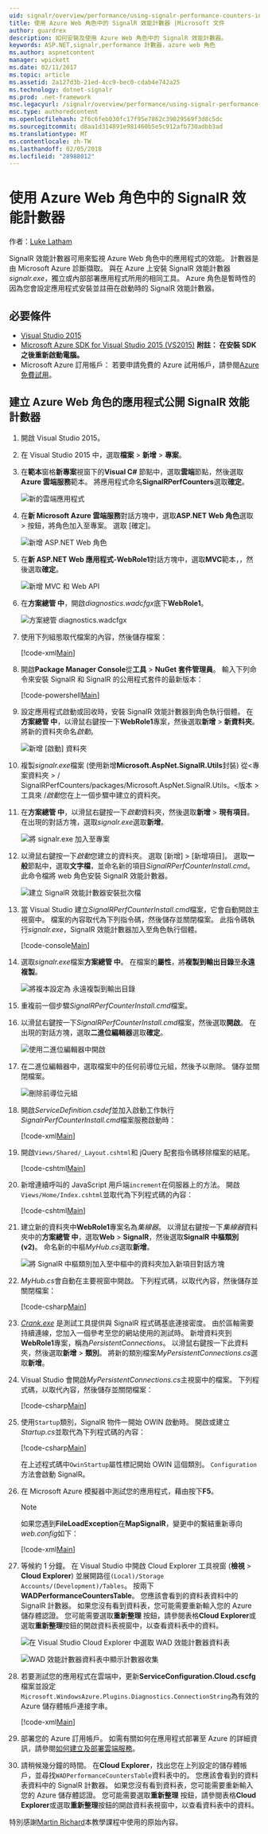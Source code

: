```yaml
---
uid: signalr/overview/performance/using-signalr-performance-counters-in-an-azure-web-role
title: 使用 Azure Web 角色中的 SignalR 效能計數器 |Microsoft 文件
author: guardrex
description: 如何安裝及使用 Azure Web 角色中的 SignalR 效能計數器。
keywords: ASP.NET,signalr,performance 計數器，azure web 角色
ms.author: aspnetcontent
manager: wpickett
ms.date: 02/11/2017
ms.topic: article
ms.assetid: 2a127d3b-21ed-4cc9-bec0-cdab4e742a25
ms.technology: dotnet-signalr
ms.prod: .net-framework
msc.legacyurl: /signalr/overview/performance/using-signalr-performance-counters-in-an-azure-web-role
msc.type: authoredcontent
ms.openlocfilehash: 2f6c6feb030fc17f95e7862c39029569f3d8c5dc
ms.sourcegitcommit: d8aa1d314891e981460b5e5c912afb730adbb3ad
ms.translationtype: MT
ms.contentlocale: zh-TW
ms.lasthandoff: 02/05/2018
ms.locfileid: "28988012"
---
```

# <a name="using-signalr-performance-counters-in-an-azure-web-role"></a>使用 Azure Web 角色中的 SignalR 效能計數器

作者：[Luke Latham](https://github.com/guardrex)

SignalR 效能計數器可用來監視 Azure Web 角色中的應用程式的效能。 計數器是由 Microsoft Azure 診斷擷取。 與在 Azure 上安裝 SignalR 效能計數器*signalr.exe*，獨立或內部部署應用程式所用的相同工具。 Azure 角色是暫時性的因為您會設定應用程式安裝並註冊在啟動時的 SignalR 效能計數器。

## <a name="prerequisites"></a>必要條件

* [Visual Studio 2015](https://www.visualstudio.com/vs/visual-studio-express/)
* [Microsoft Azure SDK for Visual Studio 2015 (VS2015)](https://azure.microsoft.com/downloads/) **附註： 在安裝 SDK 之後重新啟動電腦。**
* Microsoft Azure 訂用帳戶： 若要申請免費的 Azure 試用帳戶，請參閱[Azure 免費試用](https://azure.microsoft.com/free/)。

## <a name="creating-an-azure-web-role-application-that-exposes-signalr-performance-counters"></a>建立 Azure Web 角色的應用程式公開 SignalR 效能計數器

1. 開啟 Visual Studio 2015。

2. 在 Visual Studio 2015 中，選取**檔案** > **新增** > **專案**。

3. 在**範本**窗格**新專案**視窗下的**Visual C#** 節點中，選取**雲端**節點，然後選取**Azure 雲端服務**範本。 將應用程式命名**SignalRPerfCounters**選取**確定**。

   ![新的雲端應用程式](using-signalr-performance-counters-in-an-azure-web-role/_static/image1.png)
    
4. 在**新 Microsoft Azure 雲端服務**對話方塊中，選取**ASP.NET Web 角色**選取 > 按鈕，將角色加入至專案。 選取 [確定]。

   ![新增 ASP.NET Web 角色](using-signalr-performance-counters-in-an-azure-web-role/_static/image2.png)
    
5. 在**新 ASP.NET Web 應用程式-WebRole1**對話方塊中，選取**MVC**範本，，然後選取**確定**。

   ![新增 MVC 和 Web API](using-signalr-performance-counters-in-an-azure-web-role/_static/image3.png)
    
6. 在**方案總管 中**，開啟*diagnostics.wadcfgx*底下**WebRole1**。

   ![方案總管 diagnostics.wadcfgx](using-signalr-performance-counters-in-an-azure-web-role/_static/image4.png)
    
7. 使用下列組態取代檔案的內容，然後儲存檔案：

   [!code-xml[Main](using-signalr-performance-counters-in-an-azure-web-role/samples/sample1.xml)]
    
8. 開啟**Package Manager Console**從**工具** > **NuGet 套件管理員**。 輸入下列命令來安裝 SignalR 和 SignalR 的公用程式套件的最新版本：

   [!code-powershell[Main](using-signalr-performance-counters-in-an-azure-web-role/samples/sample2.ps1)]
    
9. 設定應用程式啟動或回收時，安裝 SignalR 效能計數器到角色執行個體。 在**方案總管 中**，以滑鼠右鍵按一下**WebRole1**專案，然後選取**新增** > **新資料夾**。 將新的資料夾命名*啟動*。

   ![新增 [啟動] 資料夾](using-signalr-performance-counters-in-an-azure-web-role/_static/image5.png)
    
10. 複製*signalr.exe*檔案 (使用新增**Microsoft.AspNet.SignalR.Utils**封裝) 從\<專案資料夾 > / SignalRPerfCounters/packages/Microsoft.AspNet.SignalR.Utils。\<版本 > 工具來 /*啟動*您在上一個步驟中建立的資料夾。

11. 在**方案總管 中**，以滑鼠右鍵按一下*啟動*資料夾，然後選取**新增** > **現有項目**。 在出現的對話方塊，選取*signalr.exe*選取**新增**。

    ![將 signalr.exe 加入至專案](using-signalr-performance-counters-in-an-azure-web-role/_static/image6.png)
    
12. 以滑鼠右鍵按一下*啟動*您建立的資料夾。 選取 [新增] > [新增項目]。 選取**一般**節點中，選取**文字檔**，並命名新的項目*SignalRPerfCounterInstall.cmd*。 此命令檔將 web 角色安裝 SignalR 效能計數器。

    ![建立 SignalR 效能計數器安裝批次檔](using-signalr-performance-counters-in-an-azure-web-role/_static/image7.png)
     
13. 當 Visual Studio 建立*SignalRPerfCounterInstall.cmd*檔案，它會自動開啟主視窗中。 檔案的內容取代為下列指令碼，然後儲存並關閉檔案。 此指令碼執行*signalr.exe*，SignalR 效能計數器加入至角色執行個體。

    [!code-console[Main](using-signalr-performance-counters-in-an-azure-web-role/samples/sample3.cmd)]
    
14. 選取*signalr.exe*檔案**方案總管 中**。 在檔案的**屬性**，將**複製到輸出目錄**至**永遠複製**。

    ![將複本設定為 永遠複製到輸出目錄](using-signalr-performance-counters-in-an-azure-web-role/_static/image8.png)
    
15. 重複前一個步驟*SignalRPerfCounterInstall.cmd*檔案。

    
16. 以滑鼠右鍵按一下*SignalRPerfCounterInstall.cmd*檔案，然後選取**開啟**。 在出現的對話方塊，選取**二進位編輯器**選取**確定**。

    ![使用二進位編輯器中開啟](using-signalr-performance-counters-in-an-azure-web-role/_static/image9.png)
    
17. 在二進位編輯器中，選取檔案中的任何前導位元組，然後予以刪除。 儲存並關閉檔案。

    ![刪除前導位元組](using-signalr-performance-counters-in-an-azure-web-role/_static/image10.png)
    
18. 開啟*ServiceDefinition.csdef*並加入啟動工作執行*SignalrPerfCounterInstall.cmd*檔案服務啟動時：

    [!code-xml[Main](using-signalr-performance-counters-in-an-azure-web-role/samples/sample4.xml?highlight=4-7)]
    
19. 開啟`Views/Shared/_Layout.cshtml`和 jQuery 配套指令碼移除檔案的結尾。

    [!code-cshtml[Main](using-signalr-performance-counters-in-an-azure-web-role/samples/sample5.cshtml)]
    
20. 新增連續呼叫的 JavaScript 用戶端`increment`在伺服器上的方法。 開啟`Views/Home/Index.cshtml`並取代為下列程式碼的內容：

    [!code-cshtml[Main](using-signalr-performance-counters-in-an-azure-web-role/samples/sample6.cshtml)]
    
21. 建立新的資料夾中**WebRole1**專案名為*集線器*。 以滑鼠右鍵按一下*集線器*資料夾中的**方案總管 中**，選取**Web** > **SignalR**，然後選取**SignalR 中樞類別 (v2)**。 命名新的中樞*MyHub.cs*選取**新增**。

    ![將 SignalR 中樞類別加入至中樞中的資料夾加入新項目對話方塊](using-signalr-performance-counters-in-an-azure-web-role/_static/image13.png)

22. *MyHub.cs*會自動在主要視窗中開啟。 下列程式碼，以取代內容，然後儲存並關閉檔案：

    [!code-csharp[Main](using-signalr-performance-counters-in-an-azure-web-role/samples/sample7.cs)]
    
23. *[Crank.exe](signalr-connection-density-testing-with-crank.md)* 是測試工具提供與 SignalR 程式碼基底連接密度。 由於區軸需要持續連線，您加入一個參考至您的網站使用的測試時。 新增資料夾到**WebRole1**專案，稱為*PersistentConnections*。 以滑鼠右鍵按一下此資料夾，然後選取**新增** > **類別**。 將新的類別檔案*MyPersistentConnections.cs*選取**新增**。

24. Visual Studio 會開啟*MyPersistentConnections.cs*主視窗中的檔案。 下列程式碼，以取代內容，然後儲存並關閉檔案：

    [!code-csharp[Main](using-signalr-performance-counters-in-an-azure-web-role/samples/sample8.cs)]
    
25. 使用`Startup`類別，SignalR 物件一開始 OWIN 啟動時。 開啟或建立*Startup.cs*並取代為下列程式碼的內容：

    [!code-csharp[Main](using-signalr-performance-counters-in-an-azure-web-role/samples/sample9.cs)]
    
    在上述程式碼中`OwinStartup`屬性標記開始 OWIN 這個類別。 `Configuration`方法會啟動 SignalR。
    
26. 在 Microsoft Azure 模擬器中測試您的應用程式，藉由按下**F5**。

    > [!NOTE]
    > 如果您遇到**FileLoadException**在**MapSignalR**，變更中的繫結重新導向*web.config*如下：

    [!code-xml[Main](using-signalr-performance-counters-in-an-azure-web-role/samples/sample12.xml?highlight=3,7)]
    
27. 等候約 1 分鐘。 在 Visual Studio 中開啟 Cloud Explorer 工具視窗 (**檢視** > **Cloud Explorer**) 並展開路徑`(Local)/Storage Accounts/(Development)/Tables`。 按兩下**WADPerformanceCountersTable**。 您應該會看到的資料表資料中的 SignalR 計數器。 如果您沒有看到資料表，您可能需要重新輸入您的 Azure 儲存體認證。 您可能需要選取**重新整理** 按鈕，請參閱表格**Cloud Explorer**或選取**重新整理**按鈕的開啟資料表視窗中，以查看資料表中的資料。

    ![在 Visual Studio Cloud Explorer 中選取 WAD 效能計數器資料表](using-signalr-performance-counters-in-an-azure-web-role/_static/image11.png)

    ![WAD 效能計數器資料表中顯示計數器收集](using-signalr-performance-counters-in-an-azure-web-role/_static/image12.png)
    
28. 若要測試您的應用程式在雲端中，更新**ServiceConfiguration.Cloud.cscfg**檔案並設定`Microsoft.WindowsAzure.Plugins.Diagnostics.ConnectionString`為有效的 Azure 儲存體帳戶連接字串。

    [!code-xml[Main](using-signalr-performance-counters-in-an-azure-web-role/samples/sample10.xml)]

29. 部署您的 Azure 訂用帳戶。 如需有關如何在應用程式部署至 Azure 的詳細資訊，請參閱[如何建立及部署雲端服務](https://docs.microsoft.com/azure/cloud-services/cloud-services-how-to-create-deploy)。

30. 請稍候幾分鐘的時間。 在**Cloud Explorer**，找出您在上列設定的儲存體帳戶，並尋找`WADPerformanceCountersTable`資料表中的。 您應該會看到的資料表資料中的 SignalR 計數器。 如果您沒有看到資料表，您可能需要重新輸入您的 Azure 儲存體認證。 您可能需要選取**重新整理** 按鈕，請參閱表格**Cloud Explorer**或選取**重新整理**按鈕的開啟資料表視窗中，以查看資料表中的資料。

特別感謝[Martin Richard](https://social.msdn.microsoft.com/profile/Martin+Richard)本教學課程中使用的原始內容。

